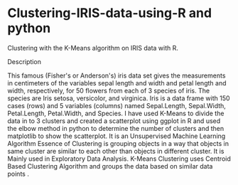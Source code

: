 # Clustering-IRIS-data-using-R and python
Clustering with the K-Means algorithm on IRIS data with R.

Description

This famous (Fisher's or Anderson's) iris data set gives the measurements in centimeters of the variables sepal length and width and petal length and width, respectively, for 50 flowers from each of 3 species of iris. The species are Iris setosa, versicolor, and virginica.
Iris is a data frame with 150 cases (rows) and 5 variables (columns) named Sepal.Length, Sepal.Width, Petal.Length, Petal.Width, and Species.
I have used K-Means to divide the data in to 3 clusters and created a scatterplot using ggplot in R and used the elbow method in python to determine the number of clusters and then matplotlib to show the scatterplot.
It is an Unsupervised Machine Learning Algorithm
Essence of Clustering is grouping objects in a way that objects in same cluster are similar to each other than objects in different cluster.
It is Mainly used in Exploratory Data Analysis.
K-Means Clustering uses Centroid Based Clustering Algorithm and groups the data based on similar data points .






















